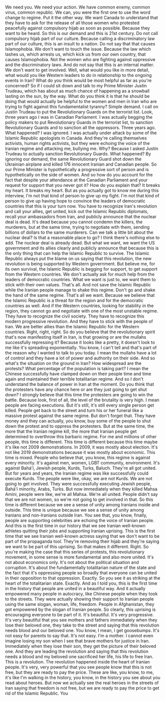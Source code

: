  We need you. We need your action. We have common enemy, common virus, common republic. We can, you were the first one to use the word change to regime. Put it the other way. We want Canada to understand that they have to ask for the release of all those women who protested peacefully against compulsory hijab as soon as possible. Because they want to be heard. So this is our demand and this is 21st century. Do not call compulsory hijab part of our culture. Because calling a discriminatory law part of our culture, this is an insult to a nation. Do not say that that causes Islamophobia. We don't want to touch the issue. Because the law which lashes us, which arrests us, which kick us from our own country, that causes Islamophobia. Not the women who are fighting against oppressive and the discriminatory laws. And do not say that this is an internal matter. We don't want to get involved. Well, what would you like in more detail, what would you like Western leaders to do in relationship to the ongoing events in Iran? What do you think would be most helpful as far as you're concerned? So if I could sit down and talk to my Prime Minister Justin Trudeau, which has about as much chance of happening as a snowball lasting on the sun, by the way. What do you think it is that he should be doing that would actually be helpful to the women and men in Iran who are trying to fight against this fundamentalist tyranny? Simple demand. I call on Justin Trudeau to put the Revolutionary Guards on the terrorist list. Look, three years ago I was in Canadian Parliament. I was actually begging the policy makers to put Revolutionary Guards in the terrorist list, to sanction Revolutionary Guards and to sanction all the oppressors. Three years ago. What happened? I was ignored. I was actually under attack by some of the Islamic Republic apologists in Canada. And they're calling themselves activists, human rights activists, but they were echoing the voice of the Iranian regime and attacking me, bullying me. Why? Because I asked Justin Trudeau to actually sanction Revolutionary Guards. What happened? By ignoring our demand, the same Revolutionary Guard shot down the Ukrainian airplane and killed 176 innocent Iranian and Canadian people. So our Prime Minister is hypothetically a progressive sort of person and is hypothetically on the side of women. And so how do you account for the fact that despite your attendance at the Canadian Parliament and your request for support that you never got it? How do you explain that? It breaks my heart. It breaks my heart. But as you actually got to know me during this interview, I'm not that kind of person to give up my fight. I'm not that kind of person to give up having hope to convince the leaders of democratic countries that this is your turn now. You have to recognize Iran's revolution and call your allies, get united, kick out the Islamic Republic diplomats, recall your ambassadors from Iran, and publicly announce that the nuclear deal is dead. It's dead because you cannot condemn the killers, the murderers, but at the same time, trying to negotiate with them, sending billions of dollars to the same murderers. Can we talk a little bit about the nuclear deal? Is that a reasonable place to go? I think there's nothing else to add. The nuclear deal is already dead. But what we want, we want the US government and its allies clearly and publicly announce that because this is the only thing that can help the Islamic Republic to survive. The Islamic Republic always put the blame on us saying that this revolution, the new revolution is being supported by Western government. But believe me, for its own survival, the Islamic Republic is begging for support, to get support from the Western countries. We don't actually ask for much help from the leaders of democratic countries. What we want is just to, we want them to stick with their own values. That's all. And not save the Islamic Republic while the Iranian people manage to shake this regime. Don't go and shake the hand of the same regime. That's all we want. Because we believe that the Islamic Republic is a threat for the region and for the democratic countries as well. And if the Western countries, looking for stability in the region, they cannot go and negotiate with one of the most unstable regime. They have to recognize the civil society. They have to recognize this modern progressive revolution. And they have to stick with the people of Iran. We are better allies than the Islamic Republic for the Western countries. Right, right, right. So do you believe that the revolutionary spirit that's now manifesting itself in Iran, is that growing or are the mullahs successfully repressing it? Because it looks like a pretty, it doesn't look to me like it's spreading exponentially. You know, I can't tell and that's part of the reason why I wanted to talk to you today. I mean the mullahs have a lot of control and they have a lot of power and authority on their side. And so what's the situation on the ground in Iran? How widespread are the protests? What percentage of the population is taking part? I mean the Chinese successfully have clamped down on their people time and time again and maintained their terrible totalitarian regime. And so I don't understand the balance of power in Iran at the moment. Do you think that the protesters have any chance here or are they just going to get shut down? I strongly believe that this time the protesters are going to win the battle. Because look, first of all, the level of the brutality is very high. I mean people are facing executions. But it's still, it's still every single person get killed. People get back to the street and turn his or her funeral like a massive protest against the same regime. But don't forget that. They have money and they can actually, you know, buy some of the people to shut down the protest and to oppress the protesters. But at the same time, the more that the Iranian regime kill, the more that Iranian people get determined to overthrow this barbaric regime. For me and millions of other people, this time is different. This time is different because this time maybe it's like not 2009 demonstrations. In 2009, it was mostly about election. It's not like 2019 demonstrations because it was mostly about economic. This time is mixed. People who believe that, you know, this regime is against every minority. It's against men, women, LGBT community, environment. It's against Bahá'í, Jewish people, Kurds, Turks, Baluch. They're all got united. But for years and years, the Iranian regime was like successfully could execute Kurds. The people were like, okay, we are not Kurds. We are not going to get involved. They were successfully executing Jewish people, Bahá'í minority, Arabs, Turks. But now immediately when they killed Mahsa Amini, people were like, we're all Mahsa. We're all united. People didn't say that we are not women, so we're not going to get involved in that. So this time is different because we see a sense of unity among Iranians inside and outside. This time is unique because we see a sense of unity among Iranians and non-Iranians outside Iran. You see that, you know, finally, people are supporting celebrities are echoing the voice of Iranian people. And this is the first time in our history that we see Iranian well-known athletes quitting their jobs and supporting Iranian uprising. This is the first time that we see Iranian well-known actress saying that we don't want to be part of the propaganda tool. They're removing their hijab and they're saying we want to be part of this uprising. So that makes it different. Right. So you're making the case that this series of protests, this revolutionary movement, in some sense is more fundamental and also more united. It's not about economics only. It's not about the political situation and corruption. It's about the fundamentally totalitarian nature of the state and the fact that it's oppressing people so broadly that everyone can be united in their opposition to that oppression. Exactly. So you see it as striking at the heart of the totalitarian state. Exactly. And as I told you, this is the first time in the history that people are united in a beautiful way. And it actually empowered many people in autocracy, like Chinese people when they took to the streets. They were actually showing their support to Iranian people using the same slogan, woman, life, freedom. People in Afghanistan, they got empowered by the slogan of Iranian people. So clearly, this uprising is encouraging everyone to be part of it. It's beautiful. It's very progressive. It's very beautiful that you see mothers and fathers immediately when they lose their beloved one, they take to the street and saying that this revolution needs blood and our beloved one. You know, I mean, I get goosebumps. It's not easy for parents to say that. It's not easy. I'm a mother. I cannot even imagine losing my son when I see that brave mothers for justice in Iran. Immediately when they lose their son, they get the picture of their beloved one. And they are leading the revolution and saying that this revolution needs a blood and my beloved one sacrificed her life, his life to free Iran. This is a revolution. The revolution happened inside the heart of Iranian people. It's very, very powerful that you see people know that this is not free, but they are ready to pay the price. These are like, you know, to me, it's like I'm walking in the history, you know, in the history you see about you read about heroes. But now we actually see the real heroes in the streets of Iran saying that freedom is not free, but we are ready to pay the price to get rid of the Islamic Republic. You